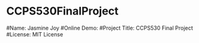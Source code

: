 # CCPS530FinalProject

#Name: Jasmine Joy
#Online Demo:
#Project Title: CCPS530 Final Project
#License: MIT License
